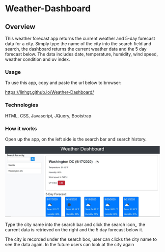 # Weather-Dashboard

## Overview

This weather forecast app returns the current weather and 5-day forecast data for a city. Simply type the name of the city into the search field and search, the dashboard returns the current weather data and the 5 day forecast below. The data includes date, temperature, humidity, wind speed, weather condition and uv index.

### Usage

To use this app, copy and paste the url below to browser:

https://linhgt.github.io/Weather-Dashboard/

### Technologies

HTML, CSS, Javascript, JQuery, Bootstrap

### How it works

Open up the app, on the left side is the search bar and search history.

![screenshot](Assets/img/screenshot.JPG)

Type the city name into the search bar and click the search icon,, the current data is retrieved on the right and the 5 day forecast below it.

The city is recorded under the search box, user can clicks the city name to see the data again. In the future users can look at the city again
